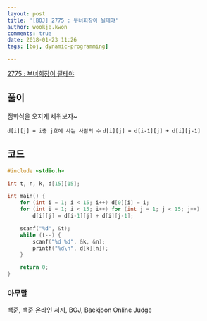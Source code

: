 ```yaml
---
layout: post
title: '[BOJ] 2775 : 부녀회장이 될테야'
author: wookje.kwon
comments: true
date: 2018-01-23 11:26
tags: [boj, dynamic-programming]

---
```


[2775 : 부녀회장이 될테야](https://www.acmicpc.net/problem/2775)

## 풀이

점화식을 오지게 세워보자~

`d[i][j] = i층 j호에 사는 사람의 수`
`d[i][j] = d[i-1][j] + d[i][j-1]`

## 코드

```cpp
#include <stdio.h>

int t, n, k, d[15][15];

int main() {
	for (int i = 1; i < 15; i++) d[0][i] = i;
	for (int i = 1; i < 15; i++) for (int j = 1; j < 15; j++)
		d[i][j] = d[i-1][j] + d[i][j-1];

	scanf("%d", &t);
	while (t--) {
		scanf("%d %d", &k, &n);
		printf("%d\n", d[k][n]);
	}

	return 0;
}
```

### 아무말  
백준, 백준 온라인 저지, BOJ, Baekjoon Online Judge
